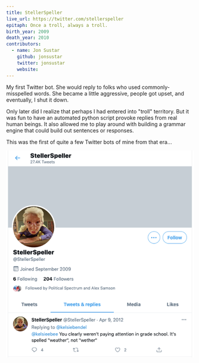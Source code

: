 ```yaml
---
title: StellerSpeller
live_url: https://twitter.com/stellerspeller
epitaph: Once a troll, always a troll.
birth_year: 2009
death_year: 2010
contributors:
  - name: Jon Sustar
    github: jonsustar
    twitter: jonsustar
    website: 
---
```

My first Twitter bot. She would reply to folks who used commonly-misspelled words. She became a little aggressive, people got upset, and eventually, I shut it down.

Only later did I realize that perhaps I had entered into "troll" territory. But it was fun to have an automated python script provoke replies from real human beings. It also allowed me to play around with building a grammar engine that could build out sentences or responses.

This was the first of quite a few Twitter bots of mine from that era...

![StellerSpeller Screenshot](/images/stellerspeller_screenshot.png)
